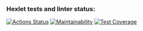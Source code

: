 ### Hexlet tests and linter status:
[![Actions Status](https://github.com/Dmitry-Skladchikov/fullstack-javascript-project-46/actions/workflows/hexlet-check.yml/badge.svg)](https://github.com/Dmitry-Skladchikov/fullstack-javascript-project-46/actions)
[![Maintainability](https://api.codeclimate.com/v1/badges/f825b5f2cefba34ea023/maintainability)](https://codeclimate.com/github/Dmitry-Skladchikov/fullstack-javascript-project-46/maintainability)
[![Test Coverage](https://api.codeclimate.com/v1/badges/f825b5f2cefba34ea023/test_coverage)](https://codeclimate.com/github/Dmitry-Skladchikov/fullstack-javascript-project-46/test_coverage)
